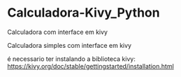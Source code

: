 # Calculadora-Kivy_Python
Calculadora com interface em kivy

Calculadora simples com interface em kivy

é necessario ter instalando a biblioteca kivy: https://kivy.org/doc/stable/gettingstarted/installation.html
